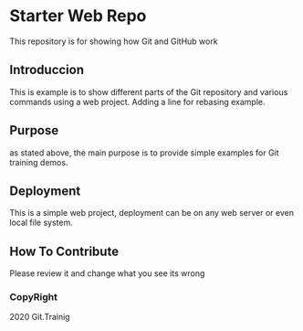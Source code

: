 # Starter Web Repo

This repository is for showing how Git and GitHub work

## Introduccion

This is example is to show different parts of the Git repository and
various commands using a web project.
Adding a line for rebasing example.

## Purpose

as stated above, the main purpose is to provide
simple examples for Git training demos.

## Deployment

This is a simple web project, deployment can be on any web server or 
even local file system.

## How To Contribute
Please review it and change what you see its wrong

### CopyRight
2020 Git.Trainig
